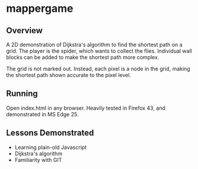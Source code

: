# mappergame
## Overview
A 2D demonstration of Dijkstra's algorithm to find the shortest path on a
grid. The player is the spider, which wants to collect the flies.
Individual wall blocks can be added to make the shortest path more
complex.

The grid is not marked out. Instead, each pixel is a node in the grid, making
the shortest path shown accurate to the pixel level.

## Running
Open index.html in any browser. Heavily tested in Firefox 43, and demonstrated
in MS Edge 25.

## Lessons Demonstrated
* Learning plain-old Javascript
* Dijkstra's algorithm
* Familiarity with GIT
